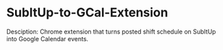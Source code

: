 # SubItUp-to-GCal-Extension
Desciption: Chrome extension that turns posted shift schedule on SubItUp into Google Calendar events.
